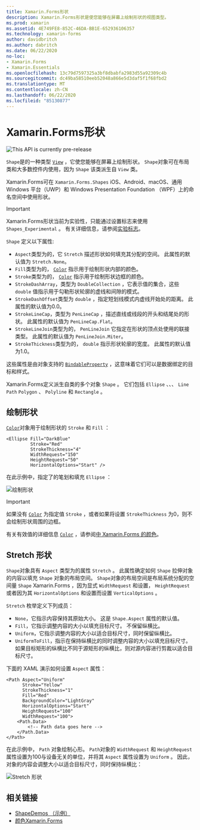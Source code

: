 ```yaml
---
title: Xamarin.Forms形状
description: Xamarin.Forms形状是使您能够在屏幕上绘制形状的视图类型。
ms.prod: xamarin
ms.assetid: 4E749FE8-852C-46DA-BB1E-652936106357
ms.technology: xamarin-forms
author: davidbritch
ms.author: dabritch
ms.date: 06/22/2020
no-loc:
- Xamarin.Forms
- Xamarin.Essentials
ms.openlocfilehash: 13c79d7597325a3bf8dbabfa2983d55a92309c4b
ms.sourcegitcommit: dc49ba58510eeb52048a866e5d3daf5f1f68fbd2
ms.translationtype: MT
ms.contentlocale: zh-CN
ms.lasthandoff: 06/22/2020
ms.locfileid: "85130877"
---
```

# <a name="xamarinforms-shapes"></a>Xamarin.Forms形状

![](~/media/shared/preview.png "This API is currently pre-release")

`Shape`是的一种类型 [`View`](xref:Xamarin.Forms.View) ，它使您能够在屏幕上绘制形状。 `Shape`对象可在布局类和大多数控件内使用，因为 `Shape` 该类派生自 `View` 类。

Xamarin.Forms可在 `Xamarin.Forms.Shapes` iOS、Android、macOS、通用 Windows 平台（UWP）和 Windows Presentation Foundation （WPF）上的命名空间中使用形状。

> [!IMPORTANT]
> Xamarin.Forms形状当前为实验性，只能通过设置标志来使用 `Shapes_Experimental` 。 有关详细信息，请参阅[实验标志](~/xamarin-forms/internals/experimental-flags.md)。

`Shape` 定义以下属性:

- `Aspect`类型为的，它 `Stretch` 描述形状如何填充其分配的空间。 此属性的默认值为 `Stretch.None`。
- `Fill`类型为的， [`Color`](xref:Xamarin.Forms.Color) 指示用于绘制形状内部的颜色。
- `Stroke`类型为的， [`Color`](xref:Xamarin.Forms.Color) 指示用于绘制形状边框的颜色。
- `StrokeDashArray`，类型为 `DoubleCollection` ，它表示值的集合，这些 `double` 值指示用于勾勒形状轮廓的虚线和间隙的模式。
- `StrokeDashOffset`类型为 `double` ，指定短划线模式内虚线开始处的距离。 此属性的默认值为0.0。
- `StrokeLineCap`，类型为 `PenLineCap` ，描述直线或线段的开头和结尾处的形状。 此属性的默认值为 `PenLineCap.Flat`。
- `StrokeLineJoin`类型为的， `PenLineJoin` 它指定在形状的顶点处使用的联接类型。 此属性的默认值为 `PenLineJoin.Miter`。
- `StrokeThickness`类型为的， `double` 指示形状轮廓的宽度。 此属性的默认值为1.0。

这些属性是由对象支持的 [`BindableProperty`](xref:Xamarin.Forms.BindableProperty) ，这意味着它们可以是数据绑定的目标和样式。

Xamarin.Forms定义派生自类的多个对象 `Shape` 。 它们包括 `Ellipse` 、、、 `Line` `Path` `Polygon` 、 `Polyline` 和 `Rectangle` 。

## <a name="paint-shapes"></a>绘制形状

[`Color`](xref:Xamarin.Forms.Color)对象用于绘制形状的 `Stroke` 和 `Fill` ：

```xaml
<Ellipse Fill="DarkBlue"
         Stroke="Red"
         StrokeThickness="4"
         WidthRequest="150"
         HeightRequest="50"
         HorizontalOptions="Start" />
```

在此示例中，指定了的笔划和填充 `Ellipse` ：

![绘制形状](images/ellipse.png "绘制形状")

> [!IMPORTANT]
> 如果没有 [`Color`](xref:Xamarin.Forms.Color) 为指定值 `Stroke` ，或者如果将设置 `StrokeThickness` 为0，则不会绘制形状周围的边框。

有关有效值的详细信息 [`Color`](xref:Xamarin.Forms.Color) ，请参阅[中 Xamarin.Forms 的颜色](~/xamarin-forms/user-interface/colors.md)。

## <a name="stretch-shapes"></a>Stretch 形状

`Shape`对象具有 `Aspect` 类型为的属性 `Stretch` 。 此属性确定如何 `Shape` 拉伸对象的内容以填充 `Shape` 对象的布局空间。 `Shape`对象的布局空间是布局系统分配的空间量 `Shape` Xamarin.Forms ，因为显式 `WidthRequest` 和设置， `HeightRequest` 或者因为其 `HorizontalOptions` 和设置而设置 `VerticalOptions` 。

`Stretch` 枚举定义下列成员：

- `None`，它指示内容保持其原始大小。 这是 `Shape.Aspect` 属性的默认值。
- `Fill`，它指示调整内容的大小以填充目标尺寸。 不保留纵横比。
- `Uniform`，它指示调整内容的大小以适合目标尺寸，同时保留纵横比。
- `UniformToFill`，指示在保持纵横比的同时调整内容的大小以填充目标尺寸。 如果目标矩形的纵横比不同于源矩形的纵横比，则对源内容进行剪裁以适合目标尺寸。

下面的 XAML 演示如何设置 `Aspect` 属性：

```xaml
<Path Aspect="Uniform"
      Stroke="Yellow"
      StrokeThickness="1"
      Fill="Red"
      BackgroundColor="LightGray"
      HorizontalOptions="Start"
      HeightRequest="100"
      WidthRequest="100">
    <Path.Data>
        <!-- Path data goes here -->
    </Path.Data>  
</Path>      
```

在此示例中， `Path` 对象绘制心形。 `Path`对象的 `WidthRequest` 和 `HeightRequest` 属性设置为100与设备无关的单位，并将其 `Aspect` 属性设置为 `Uniform` 。 因此，对象的内容会调整大小以适合目标尺寸，同时保持纵横比：

![Stretch 形状](images/aspect.png "Stretch 形状")

## <a name="related-links"></a>相关链接

- [ShapeDemos （示例）](https://github.com/xamarin/xamarin-forms-samples/tree/master/UserInterface/ShapesDemos/)
- [颜色Xamarin.Forms](~/xamarin-forms/user-interface/colors.md)
